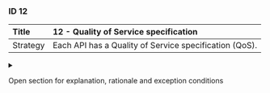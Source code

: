### ID 12

| Title    | __12 - Quality of Service specification__ |
| :----    | :---------- |
| Strategy | Each API has a Quality of Service specification (QoS). |

<details><summary>

Open section for explanation, rationale and exception conditions 

</summary>

#### Explanation

Aspects to include in the QoS:
+ Integration latency;
+ Opening hours;
+ Availability;
+ Capacity;
+ Reliability.

#### Rationale

The API Strategy for the Dutch government does not describe a Quality of Service specification. The spec must be added as information to both the OAS specification as well as in the business service description.

For a developer who wants to connect to the interface of the API, the required information must be included in the OAS specification. Business relevant information must be included in the relevant business service description.

#### Exceptions

None.

</details>

